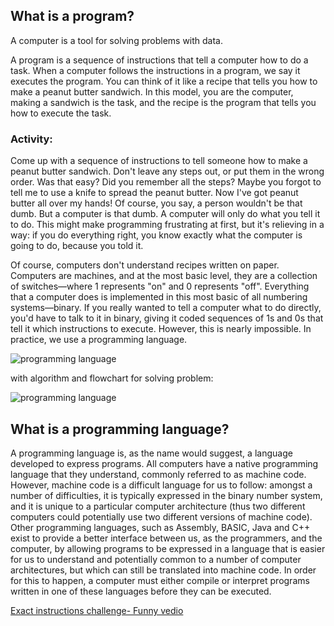 ## What is a program?

A computer is a tool for solving problems with data.

A program is a sequence of instructions that tell a computer how to do a task. When a computer follows the instructions in a program, we say it executes the program. You can think of it like a recipe that tells you how to make a peanut butter sandwich. In this model, you are the computer, making a sandwich is the task, and the recipe is the program that tells you how to execute the task.

### Activity:

Come up with a sequence of instructions to tell someone how to make a peanut butter sandwich. Don't leave any steps out, or put them in the wrong order.
Was that easy? Did you remember all the steps? Maybe you forgot to tell me to use a knife to spread the peanut butter. Now I've got peanut butter all over my hands! Of course, you say, a person wouldn't be that dumb. But a computer is that dumb. A computer will only do what you tell it to do. This might make programming frustrating at first, but it's relieving in a way: if you do everything right, you know exactly what the computer is going to do, because you told it.


Of course, computers don't understand recipes written on paper. Computers are machines, and at the most basic level, they are a collection of switches—where 1 represents "on" and 0 represents "off". Everything that a computer does is implemented in this most basic of all numbering systems—binary. If you really wanted to tell a computer what to do directly, you'd have to talk to it in binary, giving it coded sequences of 1s and 0s that tell it which instructions to execute. However, this is nearly impossible. In practice, we use a programming language.

![programming language](https://upload.wikimedia.org/wikipedia/commons/2/2d/Programming_language.png)

with algorithm and flowchart for solving problem:

![programming language](https://upload.wikimedia.org/wikipedia/commons/e/e9/Programming.png)

## What is a programming language?

A programming language is, as the name would suggest, a language developed to express programs. All computers have a native programming language that they understand, commonly referred to as machine code. However, machine code is a difficult language for us to follow: amongst a number of difficulties, it is typically expressed in the binary number system, and it is unique to a particular computer architecture (thus two different computers could potentially use two different versions of machine code). Other programming languages, such as Assembly, BASIC, Java and C++ exist to provide a better interface between us, as the programmers, and the computer, by allowing programs to be expressed in a language that is easier for us to understand and potentially common to a number of computer architectures, but which can still be translated into machine code. In order for this to happen, a computer must either compile or interpret programs written in one of these languages before they can be executed.


[Exact instructions challenge- Funny vedio](https://www.youtube.com/watch?v=Ct-lOOUqmyY)

